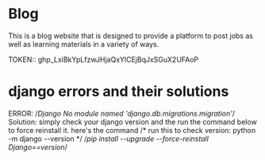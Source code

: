 # Blog
This is a blog website that is designed to provide a platform to post jobs as well as learning materials in a
variety of ways.

TOKEN:: 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



# django errors and their solutions
 ERROR: /*Django No module named 'django.db.migrations.migration'*/
Solution: simply check your django version and the run the  command  below to force reinstall it.
here's the command 
     /* run this to check version: python -m django --version */
    /*pip install --upgrade --force-reinstall  Django==version*/
